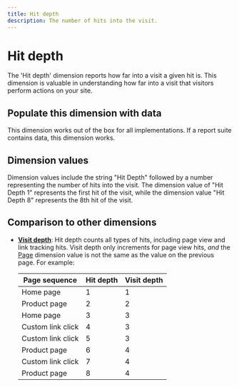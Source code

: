 ```yaml
---
title: Hit depth
description: The number of hits into the visit.
---
```


# Hit depth

The 'Hit depth' dimension reports how far into a visit a given hit is. This dimension is valuable in understanding how far into a visit that visitors perform actions on your site.

## Populate this dimension with data

This dimension works out of the box for all implementations. If a report suite contains data, this dimension works.

## Dimension values

Dimension values include the string "Hit Depth" followed by a number representing the number of hits into the visit. The dimension value of "Hit Depth 1" represents the first hit of the visit, while the dimension value "Hit Depth 8" represents the 8th hit of the visit.

## Comparison to other dimensions

* [**Visit depth**](visit-depth.md): Hit depth counts all types of hits, including page view and link tracking hits. Visit depth only increments for page view hits, _and_ the [Page](page.md) dimension value is not the same as the value on the previous page. For example:

  | Page sequence | Hit depth | Visit depth |
  | --- | --- | --- |
  | Home page | 1 | 1 |
  | Product page | 2 | 2 |
  | Home page | 3 | 3 |
  | Custom link click | 4 | 3 |
  | Custom link click | 5 | 3 |
  | Product page | 6 | 4 |
  | Custom link click | 7 | 4 |
  | Product page | 8 | 4 |
